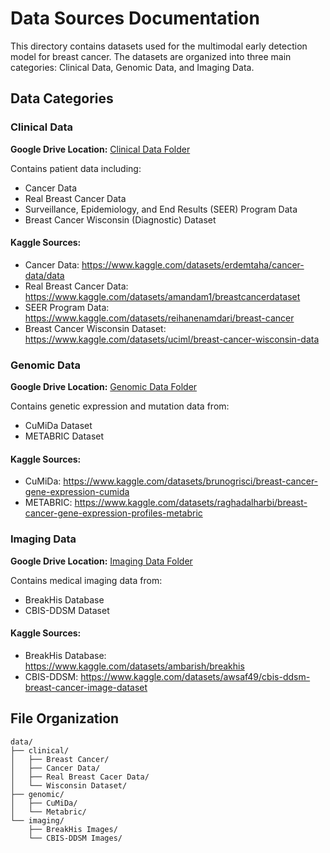 # Data Sources Documentation

This directory contains datasets used for the multimodal early detection model for breast cancer. The datasets are organized into three main categories: Clinical Data, Genomic Data, and Imaging Data.

## Data Categories

### Clinical Data
**Google Drive Location:** [Clinical Data Folder](https://drive.google.com/drive/folders/1SbxErFl1QOwuXqDGlzUSplEsex7U93hJ?usp=sharing)

Contains patient data including:
- Cancer Data
- Real Breast Cancer Data 
- Surveillance, Epidemiology, and End Results (SEER) Program Data
- Breast Cancer Wisconsin (Diagnostic) Dataset

#### Kaggle Sources:
- Cancer Data: https://www.kaggle.com/datasets/erdemtaha/cancer-data/data
- Real Breast Cancer Data: https://www.kaggle.com/datasets/amandam1/breastcancerdataset
- SEER Program Data: https://www.kaggle.com/datasets/reihanenamdari/breast-cancer
- Breast Cancer Wisconsin Dataset: https://www.kaggle.com/datasets/uciml/breast-cancer-wisconsin-data

### Genomic Data  
**Google Drive Location:** [Genomic Data Folder](https://drive.google.com/drive/folders/1mFVKaY_8LenfkLZPZ8r4JQqnZOei9SUP?usp=sharing)

Contains genetic expression and mutation data from:
- CuMiDa Dataset
- METABRIC Dataset

#### Kaggle Sources:
- CuMiDa: https://www.kaggle.com/datasets/brunogrisci/breast-cancer-gene-expression-cumida
- METABRIC: https://www.kaggle.com/datasets/raghadalharbi/breast-cancer-gene-expression-profiles-metabric

### Imaging Data
**Google Drive Location:** [Imaging Data Folder](https://drive.google.com/drive/folders/16ztO8oL9b-5Fnsdf0O8XTxYT1PQbcsDJ?usp=sharing)

Contains medical imaging data from:
- BreakHis Database
- CBIS-DDSM Dataset

#### Kaggle Sources:
- BreakHis Database: https://www.kaggle.com/datasets/ambarish/breakhis
- CBIS-DDSM: https://www.kaggle.com/datasets/awsaf49/cbis-ddsm-breast-cancer-image-dataset

## File Organization

```
data/
├── clinical/
│   ├── Breast Cancer/
│   ├── Cancer Data/
│   ├── Real Breast Cacer Data/
│   └── Wisconsin Dataset/
├── genomic/
│   ├── CuMiDa/
│   └── Metabric/
└── imaging/
    ├── BreakHis Images/
    └── CBIS-DDSM Images/
```
